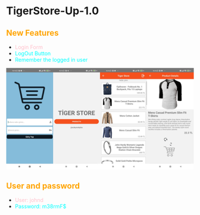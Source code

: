 # TigerStore-Up-1.0

## <font color="orange">New Features</font>
- <font color="pink">Login Form</font>
- <font color="cyan">LogOut Button</font>
- <font color="cyan">Remember the logged in user</font>

![This is an image](https://github.com/suleymnkpln/TigerStore-Up-1.0/blob/main/images/ss.jpg)

## <font color="orange">User and password</font>
- <font color="pink">User: johnd</font>
- <font color="cyan">Password: m38rmF$</font>
